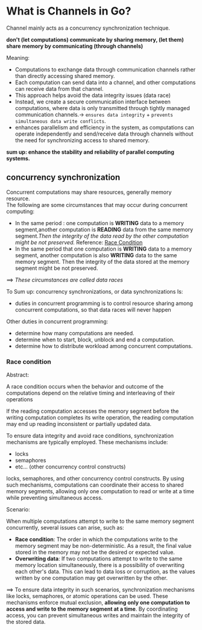 
# What is Channels in Go?

Channel mainly acts as a concurrency synchronization technique.


**don't (let computations) communicate by sharing memory, (let them) share memory by communicating (through channels)**

Meaning:
- Computations to exchange data through communication channels rather than directly accessing shared memory.
- Each computation can send data into a channel, and other computations can receive data from that channel.
- This approach helps avoid the data integrity issues (data race)
- Instead, we create a secure communication interface between computations, where data is only transmitted through tightly managed communication channels.-> `ensures data integrity` +  `prevents simultaneous data write conflicts`.
- enhances parallelism and efficiency in the system, as computations can operate independently and send/receive data through channels without the need for synchronizing access to shared memory.

**sum up: enhance the stability and reliability of parallel computing systems.**
## concurrency synchronization
Concurrent computations may share resources, generally memory resource. 
<br>
The following are some circumstances that may occur during concurrent computing:
- In the same period : one computation is **WRITING** data to a memory segment,another computation is **READING** data from the same memory segment.*Then the integrity of the data read by the other computation might be not preserved.*
Reference: [Race Condition](#race-condition)
- In the same period that one computation is **WRITING** data to a memory segment, another computation is also **WRITING** data to the same memory segment. Then the integrity of the data stored at the memory segment might be not preserved.

==> *These circumstances are called data races*


To Sum up:  concurrency synchronizations, or data synchronizations Is:
- duties in concurrent programming is to control resource sharing among concurrent computations, so that data races will never happen

Other duties in concurrent programming:
- determine how many computations are needed.
- determine when to start, block, unblock and end a computation.
- determine how to distribute workload among concurrent computations.

### Race condition

Abstract: 

A race condition occurs when the behavior and outcome of the computations depend on the relative timing and interleaving of their operations

If the reading computation accesses the memory segment before the writing computation completes its write operation, the reading computation may end up reading inconsistent or partially updated data. 

To ensure data integrity and avoid race conditions, synchronization mechanisms are typically employed. These mechanisms include:
- locks
- semaphores
- etc... (other concurrency control constructs)

locks, semaphores, and other concurrency control constructs. By using such mechanisms, computations can coordinate their access to shared memory segments, allowing only one computation to read or write at a time while preventing simultaneous access.

Scenario:

When multiple computations attempt to write to the same memory segment concurrently, several issues can arise, such as:
- **Race condition**: The order in which the computations write to the memory segment may be non-deterministic. As a result, the final value stored in the memory may not be the desired or expected value.
- **Overwriting data**: If two computations attempt to write to the same memory location simultaneously, there is a possibility of overwriting each other's data. This can lead to data loss or corruption, as the values written by one computation may get overwritten by the other.

==> To ensure data integrity in such scenarios, synchronization mechanisms like locks, semaphores, or atomic operations can be used. These mechanisms enforce mutual exclusion, **allowing only one computation to access and write to the memory segment at a time**. By coordinating access, you can prevent simultaneous writes and maintain the integrity of the stored data.
